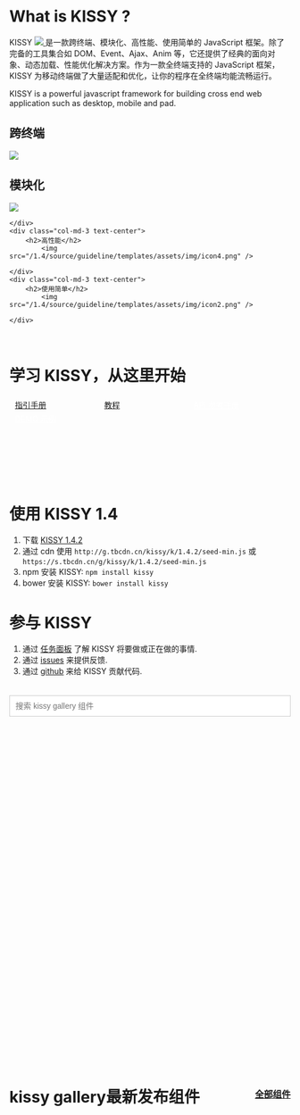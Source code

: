 <p></p>

# What is KISSY ?

KISSY <a href="https://travis-ci.org/kissyteam/kissy" target="_blank">
                        <img src="https://secure.travis-ci.org/kissyteam/kissy.png?branch=master"/>
                    </a> 是一款跨终端、模块化、高性能、使用简单的 JavaScript 框架。除了完备的工具集合如 DOM、Event、Ajax、Anim 等，它还提供了经典的面向对象、动态加载、性能优化解决方案。作为一款全终端支持的 JavaScript 框架，KISSY 为移动终端做了大量适配和优化，让你的程序在全终端均能流畅运行。

KISSY is a powerful javascript framework for building cross end web application such as desktop, mobile and pad.

<div class="row-fluid">
	<div class="col-md-3 text-center">
		<h2>跨终端</h2>
			<img src="/1.4/source/guideline/templates/assets/img/icon1.png" />
	</div>
	<div class="col-md-3 text-center">
		<h2>模块化</h2>
			<img src="/1.4/source/guideline/templates/assets/img/icon3.png" />
	
	</div>
	<div class="col-md-3 text-center">
		<h2>高性能</h2>
			<img src="/1.4/source/guideline/templates/assets/img/icon4.png" />
	
	</div>
	<div class="col-md-3 text-center">
		<h2>使用简单</h2>
			<img src="/1.4/source/guideline/templates/assets/img/icon2.png" />
	
	</div>
</div>

<p>&nbsp;</p>

# 学习 KISSY，从这里开始

<div class="jumbotron row-fluid text-center">
        <a class="btn btn-primary btn-lg btn-block" href="/1.4/docs/html/guideline/get-started.html">指引手册</a>
        <a class="btn btn-primary btn-lg btn-block" href="/1.4/docs/html/tutorials/">教程</a>
        <a class="btn btn-info btn-lg btn-block" href="/1.4/docs/html/api/" style="color:white">API 参考手册</a>
        <a class="btn btn-info btn-lg btn-block" href="/1.4/docs/html/demo/" style="color:white">DEMO 示例</a>
</div>


# 使用 KISSY 1.4

1. 下载 [KISSY 1.4.2](https://github.com/kissyteam/kissy/archive/v1.4.2.zip)
2. 通过 cdn 使用 `http://g.tbcdn.cn/kissy/k/1.4.2/seed-min.js` 或  `https://s.tbcdn.cn/g/kissy/k/1.4.2/seed-min.js`
3. npm 安装 KISSY: ``npm install kissy``
4. bower 安装 KISSY: ``bower install kissy``


# 参与 KISSY

1. 通过 [任务面板](https://waffle.io/kissyteam/kissy) 了解 KISSY 将要做或正在做的事情.
2. 通过 [issues](https://github.com/kissyteam/kissy/issues) 来提供反馈.
3. 通过 [github](https://github.com/kissyteam/kissy/blob/master/CONTRIBUTING.md) 来给 KISSY 贡献代码.

<div class="search-combobox" id="combobox">
    <div class="search-combobox-input-wrap">
        <input id="q" name="q" accesskey="s" placeholder="搜索 kissy gallery 组件" class="search-combobox-input" autocomplete="off">
    </div>
</div>

<div id="J_ComsRecommend"></div>

<h1 class="gallery-coms-title">
    kissy gallery最新发布组件
    <a href="http://gallery.kissyui.com/coms">全部组件</a>
</h1>

<style>
    .img-rounded{
        box-shadow:0 0 8px -3px black;
    }

    .com-desc{
        height:70px;
        line-height: 24px;
        overflow: hidden;
        margin-bottom: 10px;
    }
    .gallery-coms-title{
        margin-top:40px;
        position: relative;
    }
    .gallery-coms-title a{
        position: absolute;
        right: 0;
        top: 4px;
        font-size:16px;
    }
    .com{
        margin-top: 15px;
        padding-right: 0;
    }
    .com-box{
        background-color: #fff;
        padding: 20px;
        border: 4px solid #fff;
        -webkit-transition: border 0.3s;
        transition: border 0.3s;
    }
    .com-box h2{
        height: 20px;
        overflow: hidden;
    }
    .recommend-box{
        padding:0;
    }
    .recommend-box h2{
        padding: 10px;
        margin: 0;
        height: 40px;
    }
    .recommend-box p{
        padding: 0 10px;
        margin-bottom: 20px;
    }
    #J_ComsRecommend{
        height: 600px;
    }
    .recommend-box img{
        width: 210px;
        height: 200px;
    }
    .com a{
        color: #30abd5;
    }
    .com a .com-box h2{
        font-weight: bold;
        font-size: 20px;
    }
    .com a .com-box p{
        color:#666;
    }
    .com a:hover{
        color:#333;
        text-decoration: none;
    }
    .com-box:hover{
        border-color: #30abd5;
    }
    .jumbotron{
        height:150px;
    }
    .jumbotron a{
        width: 150px;
        float: left;
        margin-top: 5px;
        margin-left: 10px;
    }

    .search-combobox-input-wrap {
        vertical-align: middle;
        position: relative;
        overflow: hidden;
    }

    .search-combobox-input {
        font-size: 12px;
        width: 100%;
        margin: 20px 0;
        vertical-align: middle;
        background-color: #fff;
        border: 0;
        color: #000;
        border:1px solid #ccc;
        padding: 10px;
    }

    .search-combobox-input {
        overflow-y: visible;
        font-size: 100%;
    }
    .search-popupmenu{
        border: 1px solid #ccc;
        background-color: #fff;
        height: 200px;
        overflow-y: scroll;
    }
    .search-menuitem{
        padding: 10px;
    }
    .search-menuitem a{
        color: #666;
    }
    .search-menuitem a:hover{
        color: #0066bb;
    }
    .search-popupmenu-hidden{
        visibility: hidden;
    }
</style>


<div id="J_Coms">

</div>
<script type="text/xtemplate" class="J_ComsTpl">
    <div class="row-fluid index-box">
        {{#each result}}
        <div class="col-md-4 com">
            <a href="http://gallery.kissyui.com/{{name}}/{{version}}/guide/index.html">
                <div class="com-box">
                    <h2>{{name}}</h2>
                    <p class="com-author">by {{author.name}}</p>
                    <p class="com-desc">{{#if desc!==""}}{{desc}}{{else}}{{description}}{{/if}}</p>
                </div>
            </a>
        </div>
        {{/each}}
    </div>
</script>
<script type="text/xtemplate" class="J_ComsRecommendTpl">
    <div class="row-fluid index-box">
        {{#each data}}
        <div class="col-md-4 com">
            <a href="{{url}}" title="{{title}}">
                <div class="com-box recommend-box">
                    <img src="{{image}}" />
                    <h2>{{title}}</h2>
                    <p>{{desc}}</p>
                </div>
            </a>
        </div>
        {{/each}}
    </div>
</script>
 
<p>&nbsp;</p>

<script>
    //gallery组件列表
    (function(){
        KISSY.use('node,io,xtemplate,combobox',function(S,Node,io,XTemplate,ComboBox){
            io.jsonp('http://gallery.kissyui.com/api/coms?len=12',function(data){
                var tpl = Node.all('.J_ComsTpl').html();
                var html = new XTemplate(tpl).render(data);
                $('#J_Coms').html(html);
            })

            io.jsonp('http://gallery.kissyui.com/api/index-ad?len=6',function(data){
                var tpl = Node.all('.J_ComsRecommendTpl').html();
                var html = new XTemplate(tpl).render(data);
                $('#J_ComsRecommend').html(html);
            })

            var tmpl = "<a href='http://gallery.kissyui.com/{name}/{version}/guide/index.html'><div class='item-wrapper'>" +
                    "{name}" +
                    "<span> by {userName}</span>" +
                    "</div></a>";

            var comboBox = new ComboBox({
                prefixCls: 'search-',
                placeholder: '点我搜索',
                srcNode: S.one("#combobox"),
                dataSource: new ComboBox.RemoteDataSource({
                    xhrCfg: {
                        url: 'http://gallery.kissyui.com/api/search',
                        dataType: 'jsonp',
                        data: {
                            k: 1,
                            code: "utf-8"
                        }
                    },
                    paramName: "name",
                    parse: function (query, results) {
                        // 返回结果对象数组
                        return results.result;
                    },
                    cache: true
                }),
                format: function (query, results) {
                    var ret = [];
                    S.each(results, function (r) {
                        r.userName = r.author.name;
                        var item = {
                            // 点击菜单项后要放入 input 中的内容
                            textContent: r.name,
                            // 菜单项的
                            content: S.substitute(tmpl, r)
                        };
                        ret.push(item);
                    });
                    return ret;
                }
            });
            comboBox.render();
        })
    })();
</script>

